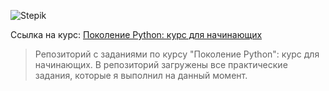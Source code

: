 ![Stepik](https://thumb.tildacdn.com/tild6434-3731-4864-b866-366665386361/-/resize/400x/-/format/webp/stepik_logotype_green.png)

Ссылка на курс: [Поколение Python: курс для начинающих](https://stepik.org/course/58852/syllabus) 

>Репозиторий с заданиями по курсу "Поколение Python": курс для начинающих. В репозиторий загружены все практические задания, которые я выполнил на данный момент.

